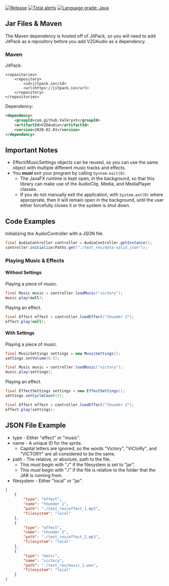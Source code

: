 [![Release](https://jitpack.io/v/Valkryst/V2DAudio.svg)](https://jitpack.io/#Valkryst/V2DAudio) [![Total alerts](https://img.shields.io/lgtm/alerts/g/Valkryst/V2DAudio.svg?logo=lgtm&logoWidth=18)](https://lgtm.com/projects/g/Valkryst/V2DAudio/alerts/) [![Language grade: Java](https://img.shields.io/lgtm/grade/java/g/Valkryst/V2DAudio.svg?logo=lgtm&logoWidth=18)](https://lgtm.com/projects/g/Valkryst/V2DAudio/context:java)

## Jar Files & Maven

The Maven dependency is hosted off of JitPack, so you will need to add JitPack as a repository before you add
V2DAudio as a dependency.

### Maven

JitPack:

```xml=
<repositories>
    <repository>
        <id>jitpack.io</id>
        <url>https://jitpack.io</url>
    </repository>
</repositories>
```

Dependency:

```xml
<dependency>
    <groupId>com.github.Valkryst</groupId>
    <artifactId>V2DAudio</artifactId>
    <version>2020.02.01</version>
</dependency>
```

## Important Notes

* Effect/MusicSettings objects can be reused, so you can use the same object with multiple different music
    tracks and effects.
* You _**must**_ exit your program by calling `System.exit(0)`.
    * The JavaFX runtime is kept open, in the background, so that this library can make use of the AudioClip,
        Media, and MediaPlayer classes. 
    * If you do not manually exit the application, with `System.ext(0)` where appropriate, then it will 
        remain open in the background, until the user either forcefully closes it or the system is shut down.

## Code Examples

Initializing the AudioController with a JSON file.

```java
final AudioController controller = AudioController.getInstance();
controller.initialize(Paths.get("./test_res/data-valid.json"));
```

### Playing Music & Effects
#### Without Settings
Playing a piece of music.

```java
final Music music = controller.loadMusic("victory");
music.play(null);
```

Playing an effect.

```java
final Effect effect = controller.loadEffect("thunder 2");
effect.play(null);
```

#### With Settings
Playing a piece of music.

```java
final MusicSettings settings = new MusicSettings();
settings.setVolume(0.5);

final Music music = controller.loadMusic("victory");
music.play(settings);
```

Playing an effect.

```java
final EffectSettings settings = new EffectSettings();
settings.setCycleCount(2);

final Effect effect = controller.loadEffect("thunder 2");
effect.play(settings);
```

## JSON File Example

* type - Either "effect" or "music".
* name - A unique ID for the sprite.
    * Capital letters are ignored, so the words "Victory", "ViCtoRy", and "VICTORY" are all considered to be
        the same.
* path - The relative, or absolute, path to the file.
   * This _must_ begin with "./" if the filesystem is set to "jar".
   * This _must_ begin with "./" if the file is relative to the folder that the JAR is running from.
* filesystem - Either "local" or "jar".

```json
[
    {
        "type": "effect",
        "name": "thunder 1",
        "path": "./test_res/effect_1.mp3",
        "filesystem": "local"
    },
    {
        "type": "effect",
        "name": "thunder 2",
        "path": "./test_res/effect_2.mp3",
        "filesystem": "local"
    },
    {
        "type": "music",
        "name": "victory",
        "path": "./test_res/music_1.wav",
        "filesystem": "local"
    }
]
```
